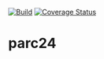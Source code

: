 [![Build](https://github.com/E-gy/parc24/workflows/CMake/badge.svg?branch=master)](https://github.com/E-gy/parc24/actions?query=branch%3Amaster)
[![Coverage Status](https://coveralls.io/repos/github/E-gy/parc24/badge.svg?branch=master&t=hm2C4O)](https://coveralls.io/github/E-gy/parc24?branch=master)
# parc24

